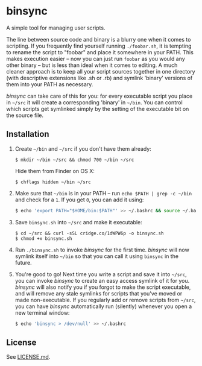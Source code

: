 binsync
=======

A simple tool for managing user scripts.

The line between source code and binary is a blurry one when it comes to
scripting. If you frequently find yourself running `./foobar.sh`, it is
tempting to rename the script to "foobar" and place it somewhere in your PATH.
This makes execution easier – now you can just run `foobar` as you would any
other binary – but is less than ideal when it comes to editing. A much cleaner
approach is to keep all your script sources together in one directory (with
descriptive extensions like .sh or .rb) and symlink 'binary' versions of them
into your PATH as necessary.

*binsync* can take care of this for you: for every executable script you place
in `~/src` it will create a corresponding 'binary' in `~/bin`. You can control
which scripts get symlinked simply by the setting of the executable bit on the
source file.

Installation
------------

1. Create `~/bin` and `~/src` if you don't have them already:
   
   ```
   $ mkdir ~/bin ~/src && chmod 700 ~/bin ~/src
   ```

   Hide them from Finder on OS X:

   ```
   $ chflags hidden ~/bin ~/src
   ```

2. Make sure that `~/bin` is in your PATH – run `echo $PATH | grep -c ~/bin`
   and check for a `1`. If you get `0`, you can add it using:

   ```bash
   $ echo 'export PATH="$HOME/bin:$PATH"' >> ~/.bashrc && source ~/.bashrc
   ```

3. Save `binsync.sh` into `~/src` and make it executable:
   
   ```
   $ cd ~/src && curl -sSL cridge.co/1dWPW6p -o binsync.sh
   $ chmod +x binsync.sh
   ```

4. Run `./binsync.sh` to invoke *binsync* for the first time. *binsync* will
   now symlink itself into `~/bin` so that you can call it using `binsync` in
   the future.

5. You're good to go! Next time you write a script and save it into `~/src`,
   you can invoke *binsync* to create an easy access symlink of it for you.
   *binsync* will also notify you if you forgot to make the script executable,
   and will remove any stale symlinks for scripts that you've moved or made
   non-executable. If you regularly add or remove scripts from `~/src`, you can
   have *binsync* automatically run (silently) whenever you open a new
   terminal window:

   ```bash
   $ echo 'binsync > /dev/null' >> ~/.bashrc
   ```

License
-------

See [LICENSE.md](https://github.com/joecridge/binsync/blob/master/LICENSE.md).
